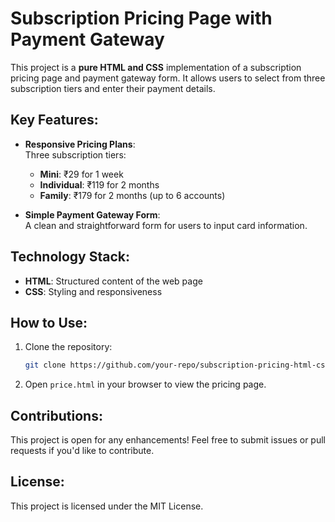 # Subscription Pricing Page with Payment Gateway

This project is a **pure HTML and CSS** implementation of a subscription pricing page and payment gateway form. It allows users to select from three subscription tiers and enter their payment details.

## Key Features:
- **Responsive Pricing Plans**:  
  Three subscription tiers:
  - **Mini**: ₹29 for 1 week
  - **Individual**: ₹119 for 2 months
  - **Family**: ₹179 for 2 months (up to 6 accounts)
  
- **Simple Payment Gateway Form**:  
  A clean and straightforward form for users to input card information.

## Technology Stack:
- **HTML**: Structured content of the web page
- **CSS**: Styling and responsiveness

## How to Use:
1. Clone the repository:
   ```bash
   git clone https://github.com/your-repo/subscription-pricing-html-css.git
   ```
2. Open `price.html` in your browser to view the pricing page.

## Contributions:
This project is open for any enhancements! Feel free to submit issues or pull requests if you'd like to contribute.

## License:
This project is licensed under the MIT License.


